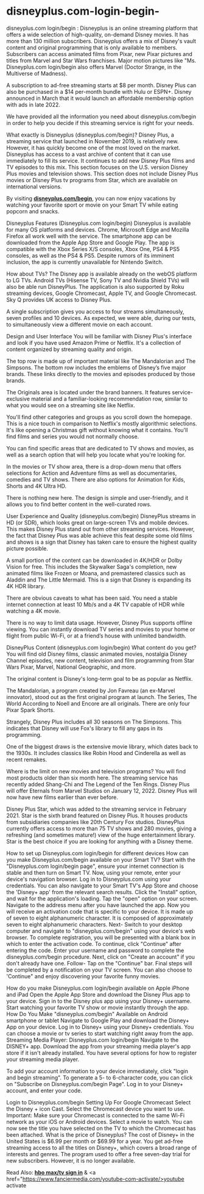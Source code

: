 # disneyplus.com-login-begin-
disneyplus.com login/begin : Disneyplus is an online streaming platform that offers a wide selection of high-quality, on-demand Disney movies. It has more than 130 million subscribers.
Disneyplus offers a mix of Disney's vault content and original programming that is only available to members. Subscribers can access animated films from Pixar, new Pixar pictures and titles from Marvel and Star Wars franchises. Major motion pictures like "Ms. Disneyplus.com login/begin also offers Marvel (Doctor Strange, in the Multiverse of Madness).

A subscription to ad-free streaming starts at $8 per month. Disney Plus can also be purchased in a $14 per-month bundle with Hulu or ESPN+. Disney announced in March that it would launch an affordable membership option with ads in late 2022.

We have provided all the information you need about disneyplus.com/begin in order to help you decide if this streaming service is right for your needs.

What exactly is Disneyplus (disneyplus.com/begin)?
Disney Plus, a streaming service that launched in November 2019, is relatively new. However, it has quickly become one of the most loved on the market. Disneyplus has access to a vast archive of content that it can use immediately to fill its service. It continues to add new Disney Plus films and TV episodes to this mix. This section focuses on the U.S. version Disney Plus movies and television shows. This section does not include Disney Plus movies or Disney Plus tv programs from Star, which are available on international versions.

By visiting <b><a href="https://www.fanciermedia.com/disneyplus-com-login-begin/">disneyplus.com/begin</a></b>, you can now enjoy vacations by watching your favorite sport or movie on your Smart TV while eating popcorn and snacks.

Disneyplus Features (Disneyplus.com login/begin)
Disneyplus is available for many OS platforms and devices.
Chrome, Microsoft Edge and Mozilla Firefox all work well with the service. The smartphone app can be downloaded from the Apple App Store and Google Play. The app is compatible with the Xbox Series X/S consoles, Xbox One, PS4 & PS5 consoles, as well as the PS4 & PS5. Despite rumors of its imminent inclusion, the app is currently unavailable for Nintendo Switch.

How about TVs? The Disney app is available already on the webOS platform to LG TVs. Android TVs (Hisense TV, Sony TV and Nvidia Shield TVs) will also be able run DisneyPlus. The application is also supported by Roku streaming devices, Google Chromecast, Apple TV, and Google Chromecast. Sky Q provides UK access to Disney Plus.

A single subscription gives you access to four streams simultaneously, seven profiles and 10 devices. As expected, we were able, during our tests, to simultaneously view a different movie on each account.

Design and User Interface
You will be familiar with Disney Plus's interface and look if you have used Amazon Prime or Netflix. It's a collection of content organized by streaming quality and origin.

The top row is made up of important material like The Mandalorian and The Simpsons. The bottom row includes the emblems of Disney’s five major brands. These links directly to the movies and episodes produced by those brands.

The Originals area is located under the brand banners. It features service-exclusive material and a familiar-looking recommendation row, similar to what you would see on a streaming site like Netflix.

You'll find other categories and groups as you scroll down the homepage. This is a nice touch in comparison to Netflix's mostly algorithmic selections. It's like opening a Christmas gift without knowing what it contains. You'll find films and series you would not normally choose.

You can find specific areas that are dedicated to TV shows and movies, as well as a search option that will help you locate what you're looking for.

In the movies or TV show area, there is a drop-down menu that offers selections for Action and Adventure films as well as documentaries, comedies and TV shows. There are also options for Animation for Kids, Shorts and 4K Ultra HD.

There is nothing new here. The design is simple and user-friendly, and it allows you to find better content in the well-curated rows.

User Experience and Quality (disneyplus.com/begin)
DisneyPlus streams in HD (or SDR), which looks great on large-screen TVs and mobile devices. This makes Disney Plus stand out from other streaming services. However, the fact that Disney Plus was able achieve this feat despite some old films and shows is a sign that Disney has taken care to ensure the highest quality picture possible.

A small portion of the content can be downloaded in 4K/HDR or Dolby Vision for free. This includes the Skywalker Saga's completion, new animated films like Frozen or Moana, and premastered classics such as Aladdin and The Little Mermaid. This is a sign that Disney is expanding its 4K HDR library.

There are obvious caveats to what has been said. You need a stable internet connection at least 10 Mb/s and a 4K TV capable of HDR while watching a 4K movie.

There is no way to limit data usage. However, Disney Plus supports offline viewing. You can instantly download TV series and movies to your home or flight from public Wi-Fi, or at a friend’s house with unlimited bandwidth.

DisneyPlus Content (disneyplus.com login/begin)
What content do you get? You will find old Disney films, classic animated movies, nostalgia Disney Channel episodes, new content, television and film programming from Star Wars Pixar, Marvel, National Geographic, and more.

The original content is Disney's long-term goal to be as popular as Netflix.

The Mandalorian, a program created by Jon Favreau (an ex-Marvel innovator), stood out as the first original program at launch. The Series, The World According to Noell and Encore are all originals. There are only four Pixar Spark Shorts.

Strangely, Disney Plus includes all 30 seasons on The Simpsons. This indicates that Disney will use Fox's library to fill any gaps in its programming.

One of the biggest draws is the extensive movie library, which dates back to the 1930s. It includes classics like Robin Hood and Cinderella as well as recent remakes.

Where is the limit on new movies and television programs? You will find most products older than six month here. The streaming service has recently added Shang-Chi and The Legend of the Ten Rings. Disney Plus will offer Eternals from Marvel Studios on January 12, 2022. Disney Plus will now have new films earlier than ever before.

Disney Plus Star, which was added to the streaming service in February 2021. Star is the sixth brand featured on Disney Plus. It houses products from subsidiaries companies like 20th Century Fox studios. DisneyPlus currently offers access to more than 75 TV shows and 280 movies, giving a refreshing (and sometimes mature!) view of the huge entertainment library. Star is the best choice if you are looking for anything with a Disney theme.

How to set up Disneyplus.com login/begin for different devices
How can you make Disneyplus.com/begin available on your Smart TV?
Start with the "Disneyplus.com login/begin page", ensure your internet connection is stable and then turn on Smart TV.
Now, using your remote, enter your device's navigation browser.
Log in to Disneyplus.com using your credentials.
You can also navigate to your Smart TV's App Store and choose the 'Disney+ app' from the relevant search results.
Click the "Install" option, and wait for the application's loading.
Tap the "open" option on your screen.
Navigate to the address menu after you have launched the app.
Now you will receive an activation code that is specific to your device. It is made up of seven to eight alphanumeric character. It is composed of approximately seven to eight alphanumeric characters.
Next- Switch to your desktop computer and navigate to "disneyplus.com/begin" using your device's web browser.
To complete registration, you will be presented with a blank box in which to enter the activation code.
To continue, click "Continue" after entering the code.
Enter your username and password to complete the disneyplus.com/begin procedure. Next, click on "Create an account" if you don't already have one.
Follow- Tap on the "Continue" bar.
Final steps will be completed by a notification on your TV screen.
You can also choose to 'Continue" and enjoy discovering your favorite funny movies.

How do you make Disneyplus.com login/begin available on Apple iPhone and iPad
Open the Apple App Store and download the Disney Plus app to your device.
Sign in to the Disney plus app using your Disney+ username.
Start watching your favorite TV show or movie instantly through the app.
How Do You Make "disneyplus.com/begin" Available on Android smartphone or tablet
Navigate to Google Play and download the Disney+ App on your device.
Log in to Disney+ using your Disney+ credentials.
You can choose a movie or tv series to start watching right away from the app.
Streaming Media Player: Disneyplus.com login/begin
Navigate to the DISNEY+ app. Download the app from your streaming media player's app store if it isn't already installed. You have several options for how to register your streaming media player.

To add your account information to your device immediately, click "login and begin streaming".
To generate a 5- to 6-character code, you can click on "Subscribe on Disneyplus.com/begin Page".
Log in to your Disney+ account, and enter your code.


Login to Disneyplus.com/begin Setting Up For Google Chromecast
Select the Disney + icon Cast.
Select the Chromecast device you want to use. Important: Make sure your Chromecast is connected to the same Wi-Fi network as your iOS or Android devices.
Select a movie to watch. You can now see the title you have selected on the TV to which the Chromecast has been attached.
What is the price of Disneyplus?
The cost of Disney+ in the United States is $6.99 per month or $69.99 for a year. You get ad-free streaming access to all the titles on Disney+, which covers a broad range of interests and genres. The program used to offer a free seven-day trial for new subscribers. However, it is no longer available.

Read Also: <b><a href="https://www.fanciermedia.com/hbo-max-tv-sign-in/">hbo max/tv sign in</a></b> & <a href="https://www.fanciermedia.com/youtube-com-activate/>youtube activate</a></b>
